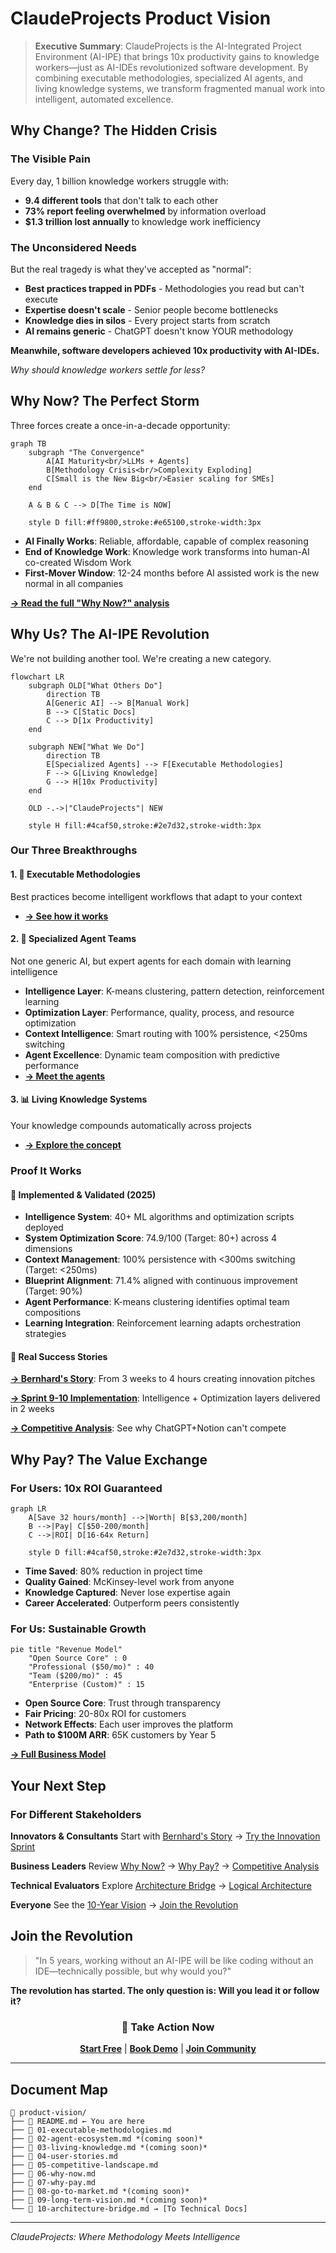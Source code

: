 # ClaudeProjects Product Vision

> **Executive Summary**: ClaudeProjects is the AI-Integrated Project Environment (AI-IPE) that brings 10x productivity gains to knowledge workers—just as AI-IDEs revolutionized software development. By combining executable methodologies, specialized AI agents, and living knowledge systems, we transform fragmented manual work into intelligent, automated excellence.

## Why Change? The Hidden Crisis

### The Visible Pain
Every day, 1 billion knowledge workers struggle with:
- **9.4 different tools** that don't talk to each other
- **73% report feeling overwhelmed** by information overload
- **$1.3 trillion lost annually** to knowledge work inefficiency

### The Unconsidered Needs
But the real tragedy is what they've accepted as "normal":
- **Best practices trapped in PDFs** - Methodologies you read but can't execute
- **Expertise doesn't scale** - Senior people become bottlenecks
- **Knowledge dies in silos** - Every project starts from scratch
- **AI remains generic** - ChatGPT doesn't know YOUR methodology

**Meanwhile, software developers achieved 10x productivity with AI-IDEs.**

*Why should knowledge workers settle for less?*

## Why Now? The Perfect Storm

Three forces create a once-in-a-decade opportunity:

```mermaid
graph TB
    subgraph "The Convergence"
        A[AI Maturity<br/>LLMs + Agents] 
        B[Methodology Crisis<br/>Complexity Exploding]
        C[Small is the New Big<br/>Easier scaling for SMEs]
    end
    
    A & B & C --> D[The Time is NOW]
    
    style D fill:#ff9800,stroke:#e65100,stroke-width:3px
```

- **AI Finally Works**: Reliable, affordable, capable of complex reasoning
- **End of Knowledge Work**: Knowledge work transforms into human-AI co-created Wisdom Work
- **First-Mover Window**: 12-24 months before AI assisted work is the new normal in all companies

[**→ Read the full "Why Now?" analysis**](./06-why-now.md)

## Why Us? The AI-IPE Revolution

We're not building another tool. We're creating a new category.

```mermaid
flowchart LR
    subgraph OLD["What Others Do"]
        direction TB
        A[Generic AI] --> B[Manual Work]
        B --> C[Static Docs]
        C --> D[1x Productivity]
    end
    
    subgraph NEW["What We Do"]
        direction TB
        E[Specialized Agents] --> F[Executable Methodologies]
        F --> G[Living Knowledge]
        G --> H[10x Productivity]
    end
    
    OLD -.->|"ClaudeProjects"| NEW
    
    style H fill:#4caf50,stroke:#2e7d32,stroke-width:3px
```

### Our Three Breakthroughs

#### 1. 🧠 **Executable Methodologies**
Best practices become intelligent workflows that adapt to your context
- [**→ See how it works**](./01-executable-methodologies.md)

#### 2. 🤖 **Specialized Agent Teams**  
Not one generic AI, but expert agents for each domain with learning intelligence
- **Intelligence Layer**: K-means clustering, pattern detection, reinforcement learning
- **Optimization Layer**: Performance, quality, process, and resource optimization  
- **Context Intelligence**: Smart routing with 100% persistence, <250ms switching
- **Agent Excellence**: Dynamic team composition with predictive performance
- [**→ Meet the agents**](./02-agent-ecosystem.md)

#### 3. 📊 **Living Knowledge Systems**
Your knowledge compounds automatically across projects
- [**→ Explore the concept**](./03-living-knowledge.md)

### Proof It Works

#### **🚀 Implemented & Validated (2025)**
- **Intelligence System**: 40+ ML algorithms and optimization scripts deployed
- **System Optimization Score**: 74.9/100 (Target: 80+) across 4 dimensions
- **Context Management**: 100% persistence with <300ms switching (Target: <250ms)
- **Blueprint Alignment**: 71.4% aligned with continuous improvement (Target: 90%)
- **Agent Performance**: K-means clustering identifies optimal team compositions
- **Learning Integration**: Reinforcement learning adapts orchestration strategies

#### **🎯 Real Success Stories**
**[→ Bernhard's Story](./04-user-stories.md#bernhards-sustainable-innovation-pitch)**: From 3 weeks to 4 hours creating innovation pitches

**[→ Sprint 9-10 Implementation](../../../docs/project-management/)**: Intelligence + Optimization layers delivered in 2 weeks

**[→ Competitive Analysis](./05-competitive-landscape.md)**: See why ChatGPT+Notion can't compete

## Why Pay? The Value Exchange

### For Users: 10x ROI Guaranteed

```mermaid
graph LR
    A[Save 32 hours/month] -->|Worth| B[$3,200/month]
    B -->|Pay| C[$50-200/month]
    C -->|ROI| D[16-64x Return]
    
    style D fill:#4caf50,stroke:#2e7d32,stroke-width:3px
```

- **Time Saved**: 80% reduction in project time
- **Quality Gained**: McKinsey-level work from anyone
- **Knowledge Captured**: Never lose expertise again
- **Career Accelerated**: Outperform peers consistently

### For Us: Sustainable Growth

```mermaid
pie title "Revenue Model"
    "Open Source Core" : 0
    "Professional ($50/mo)" : 40
    "Team ($200/mo)" : 45
    "Enterprise (Custom)" : 15
```

- **Open Source Core**: Trust through transparency
- **Fair Pricing**: 20-80x ROI for customers
- **Network Effects**: Each user improves the platform
- **Path to $100M ARR**: 65K customers by Year 5

[**→ Full Business Model**](./07-why-pay.md)

## Your Next Step

### For Different Stakeholders

**Innovators & Consultants**
Start with [Bernhard's Story](./04-user-stories.md) → [Try the Innovation Sprint](./01-executable-methodologies.md)

**Business Leaders**
Review [Why Now?](./06-why-now.md) → [Why Pay?](./07-why-pay.md) → [Competitive Analysis](./05-competitive-landscape.md)

**Technical Evaluators**
Explore [Architecture Bridge](./10-architecture-bridge.md) → [Logical Architecture](../02-logical-architecture/README.md)

**Everyone**
See the [10-Year Vision](./09-long-term-vision.md) → [Join the Revolution](#join-the-revolution)

## Join the Revolution

> "In 5 years, working without an AI-IPE will be like coding without an IDE—technically possible, but why would you?"

**The revolution has started. The only question is: Will you lead it or follow it?**

<div align="center">

### 🚀 Take Action Now

[**Start Free**](https://claudeprojects.ai/start) | [**Book Demo**](https://claudeprojects.ai/demo) | [**Join Community**](https://discord.gg/claudeprojects)

</div>

---

## Document Map

```
📁 product-vision/
├── 📄 README.md ← You are here
├── 📄 01-executable-methodologies.md
├── 📄 02-agent-ecosystem.md *(coming soon)*
├── 📄 03-living-knowledge.md *(coming soon)*
├── 📄 04-user-stories.md
├── 📄 05-competitive-landscape.md
├── 📄 06-why-now.md
├── 📄 07-why-pay.md
├── 📄 08-go-to-market.md *(coming soon)*
├── 📄 09-long-term-vision.md *(coming soon)*
└── 📄 10-architecture-bridge.md → [To Technical Docs]
```

---

*ClaudeProjects: Where Methodology Meets Intelligence*